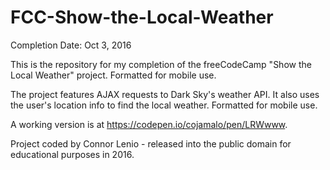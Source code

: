 # FCC-Show-the-Local-Weather
Completion Date: Oct 3, 2016

This is the repository for my completion of the freeCodeCamp "Show the Local Weather" project. Formatted for mobile use.

The project features AJAX requests to Dark Sky's weather API. It also uses the user's location info to find the local weather. Formatted for mobile use. 

A working version is at https://codepen.io/cojamalo/pen/LRWwww.

Project coded by Connor Lenio - released into the public domain for educational purposes in 2016.


